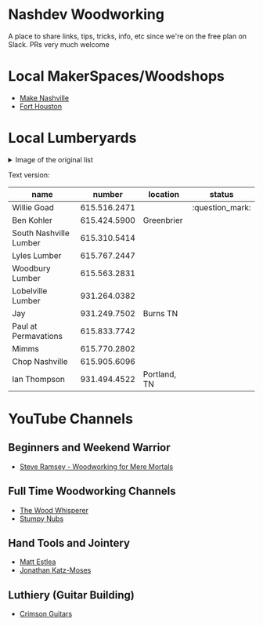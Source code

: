 # Nashdev Woodworking

A place to share links, tips, tricks, info, etc since we're on the free plan on
Slack. PRs very much welcome

# Local MakerSpaces/Woodshops

* [Make Nashville](http://makenashville.org)
* [Fort Houston](http://forthouston.com)

# Local Lumberyards

<details>
 <summary>Image of the original list</summary>
 <a target="_blank" rel="noopener noreferrer" href="https://user-images.githubusercontent.com/2006658/65913239-27455c00-e395-11e9-8ed4-5b6dc88dad50.png"><img src="https://user-images.githubusercontent.com/2006658/65913239-27455c00-e395-11e9-8ed4-5b6dc88dad50.png" alt="local lumber yards" style="max-width:100%;"></a>
</details>

Text version:

| name                   | number       | location     | status          |
| ---                    | ---          | ---          | ---             |
| Willie Goad            | 615.516.2471 |              | :question_mark: |
| Ben Kohler             | 615.424.5900 | Greenbrier   |                 |
| South Nashville Lumber | 615.310.5414 |              |                 |
| Lyles Lumber           | 615.767.2447 |              |                 |
| Woodbury Lumber        | 615.563.2831 |              |                 |
| Lobelville Lumber      | 931.264.0382 |              |                 |
| Jay                    | 931.249.7502 | Burns TN     |                 |
| Paul at Permavations   | 615.833.7742 |              |                 |
| Mimms                  | 615.770.2802 |              |                 |
| Chop Nashville         | 615.905.6096 |              |                 |
| Ian Thompson           | 931.494.4522 | Portland, TN |                 |

# YouTube Channels

## Beginners and Weekend Warrior

* [Steve Ramsey - Woodworking for Mere Mortals](https://www.youtube.com/user/stevinmarin)

## Full Time Woodworking Channels

* [The Wood Whisperer](https://www.youtube.com/user/TheWoodWhisperer)
* [Stumpy Nubs](https://www.youtube.com/user/StumpyNubsWorkshop)

## Hand Tools and Jointery

* [Matt Estlea](https://www.youtube.com/channel/UCxWzA3ZlYEOLr1JkKH0ZMyg)
* [Jonathan Katz-Moses](https://www.youtube.com/channel/UCXBNF-A7QlYT3tT-B9N4ElA)

## Luthiery (Guitar Building)

* [Crimson Guitars](https://www.youtube.com/user/CrimsonCustomGuitars)
